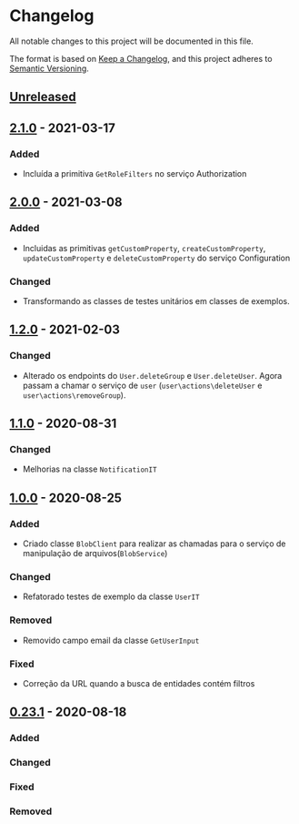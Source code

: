 # Changelog

All notable changes to this project will be documented in this file.

The format is based on [Keep a Changelog](https://keepachangelog.com/en/1.0.0/),
and this project adheres to [Semantic Versioning](https://semver.org/spec/v2.0.0.html).

## [Unreleased]

## [2.1.0] - 2021-03-17

### Added

-   Incluída a primitiva `GetRoleFilters` no serviço Authorization

## [2.0.0] - 2021-03-08

### Added

-   Incluidas as primitivas `getCustomProperty`, `createCustomProperty`, `updateCustomProperty` e `deleteCustomProperty` do serviço Configuration

### Changed

-   Transformando as classes de testes unitários em classes de exemplos.

## [1.2.0] - 2021-02-03

### Changed

-   Alterado os endpoints do `User.deleteGroup` e `User.deleteUser`. Agora passam a chamar o serviço de `user` (`user\actions\deleteUser` e `user\actions\removeGroup`).

## [1.1.0] - 2020-08-31

### Changed

-   Melhorias na classe `NotificationIT`

## [1.0.0] - 2020-08-25

### Added

-   Criado classe `BlobClient` para realizar as chamadas para o serviço de manipulação de arquivos(`BlobService`)

### Changed

-   Refatorado testes de exemplo da classe `UserIT`

### Removed

-   Removido campo email da classe `GetUserInput`

### Fixed

-   Correção da URL quando a busca de entidades contém filtros

## [0.23.1] - 2020-08-18

### Added

### Changed

### Fixed

### Removed

[Unreleased]: https://github.com/dev-senior-com-br/senior-core-java/compare/2.1.0...HEAD

[2.1.0]: https://github.com/dev-senior-com-br/senior-core-java/compare/2.0.0...2.1.0

[2.0.0]: https://github.com/dev-senior-com-br/senior-core-java/compare/1.2.0...2.0.0

[1.2.0]: https://github.com/dev-senior-com-br/senior-core-java/compare/v1.1.0...1.2.0

[1.1.0]: https://github.com/dev-senior-com-br/senior-core-java/compare/v1.0.0...1.1.0

[1.0.0]: https://github.com/dev-senior-com-br/senior-core-java/compare/v0.23.1...1.0.0

[0.23.1]: https://github.com/dev-senior-com-br/senior-core-java/compare/v0.1.0...0.23.1
